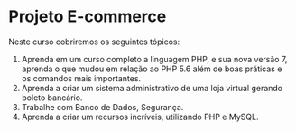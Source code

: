 # Projeto E-commerce

Neste curso cobriremos os seguintes tópicos:

1) Aprenda em um curso completo a linguagem PHP, e sua nova versão 7, aprenda o que mudou em relação ao PHP 5.6 além de boas práticas e os comandos mais importantes.
2) Aprenda a criar um sistema administrativo de uma loja virtual gerando boleto bancário. 
3) Trabalhe com Banco de Dados, Segurança. 
4) Aprenda a criar um recursos incríveis, utilizando PHP e MySQL.
